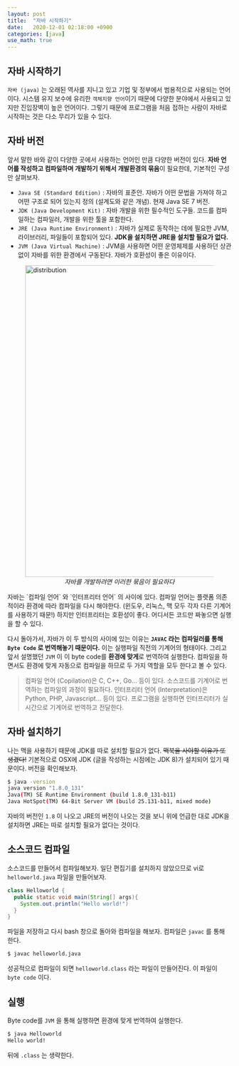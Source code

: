 ```yaml
---
layout: post
title:  "자바 시작하기"
date:   2020-12-01 02:18:00 +0900
categories: [java]
use_math: true
---
```


## 자바 시작하기

`자바 (java)` 는 오래된 역사를 지니고 있고 기업 및 정부에서 범용적으로 사용되는 언어이다. 시스템 유지 보수에 유리한 `객체지향 언어`이기 때문에 다양한 분야에서 사용되고 있지만 진입장벽이 높은 언어이다. 그렇기 때문에 프로그램을 처음 접하는 사람이 자바로 시작하는 것은 다소 무리가 있을 수 있다.



## 자바 버전

앞서 말한 바와 같이 다양한 곳에서 사용하는 언어인 만큼 다양한 버전이 있다. **자바 언어를 작성하고 컴파일하며 개발하기 위해서 개발환경의 묶음**이 필요한데, 기본적인 구성만 살펴보자.

* `Java SE (Standard Edition)` : 자바의 표준안. 자바가 어떤 문법을 가져야 하고 어떤 구조로 되어 있는지 정의 (설계도와 같은 개념). 현재 Java SE 7 버전.
* `JDK (Java Development Kit)` : 자바 개발을 위한 필수적인 도구들. 코드를 컴파일하는 컴파일러, 개발을 위한 툴을 포함한다.
* `JRE (Java Runtime Environment)` : 자바가 실제로 동작하는 데에 필요한 JVM, 라이브러리, 파일들이 포함되어 있다. **JDK을 설치하면 JRE을 설치할 필요가 없다.**
* `JVM (Java Virtual Machine)` : JVM을 사용하면 어떤 운영체제를 사용하던 상관 없이 자바를 위한 환경에서 구동된다. 자바가 호환성이 좋은 이유이다.

<figure>
  <img src="https://raw.githubusercontent.com/jsstar522/jsstar522.github.io/master/static/img/_posts/20201201/1.jpeg" alt="distribution" style="display:block; width:700px; margin: 0 auto;"/>
  <center><em>자바를 개발하려면 이러한 묶음이 필요하다</em></center>
</figure>
자바는 `컴파일 언어` 와 `인터프리터 언어` 의 사이에 있다. 컴파일 언어는 플랫폼 의존적이라 환경에 따라 컴파일을 다시 해야한다. (윈도우, 리눅스, 맥 모두 각자 다른 기계어를 사용하기 때문!) 하지만 인터프리터는 호환성이 좋다. 어디서든 코드만 짜놓으면 실행을 할 수 있다.

다시 돌아가서, 자바가 이 두 방식의 사이에 있는 이유는 **`JAVAC` 라는 컴파일러를 통해 `Byte Code` 로 번역해놓기 때문이다.** 이는 실행파일 직전의 기계어의 형태이다. 그리고 앞서 설명했던 `JVM` 이 이 byte code를 **환경에 맞게**로 번역하여 실행한다. 컴파일을 하면서도 환경에 맞게 자동으로 컴파일을 하므로 두 가지 역할을 모두 한다고 볼 수 있다.

> 컴파일 언어 (Copilation)은 C, C++, Go... 등이 있다. 소스코드를 기계어로 번역하는 컴파일의 과정이 필요하다. 인터프리터 언어 (Interpretation)은 Python, PHP, Javascript... 등이 있다. 프로그램을 실행하면 인터프리터가 실시간으로 기계어로 번역하고 전달한다. 






## 자바 설치하기

나는 맥을 사용하기 때문에 JDK를 따로 설치할 필요가 없다. ~~맥북을 사야할 이유가 또 생겼다!~~ 기본적으로 OSX에 JDK (글을 작성하는 시점에는 JDK 8)가 설치되어 있기 때문이다. 버전을 확인해보자.

```bash
$ java -version
java version "1.8.0_131"
Java(TM) SE Runtime Environment (build 1.8.0_131-b11)
Java HotSpot(TM) 64-Bit Server VM (build 25.131-b11, mixed mode)
```

자바의 버전인 `1.8` 이 나오고 JRE의 버전이 나오는 것을 보니 위에 언급한 대로 JDK을 설치하면 JRE는 따로 설치할 필요가 없다는 것이다.



## 소스코드 컴파일

소스코드를 만들어서 컴파일해보자. 일단 편집기를 설치하지 않았으므로 vi로 `helloworld.java` 파일을 만들어보자.

```java
class Helloworld {
  public static void main(String[] args){
    System.out.println("Hello world!")
  }
}
```

파일을 저장하고 다시 bash 창으로 돌아와 컴파일을 해보자. 컴파일은 `javac` 를 통해 한다.

```bash
$ javac helloworld.java
```

성공적으로 컴파일이 되면 `helloworld.class` 라는 파일이 만들어진다. 이 파일이 `byte code` 이다. 



## 실행

Byte code를 `JVM` 을 통해 실행하면 환경에 맞게 번역하여 실행한다.

```bash
$ java Helloworld
Hello world!
```

뒤에 `.class` 는 생략한다.



